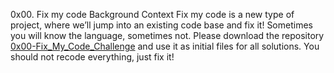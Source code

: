 0x00. Fix my code
Background Context
Fix my code is a new type of project, where we’ll jump into an existing code base and fix it!
Sometimes you will know the language, sometimes not.
Please download the repository [0x00-Fix_My_Code_Challenge](https://github.com/alx-tools/0x00-Fix_My_Code_Challenge) and use it as initial files for all solutions.
You should not recode everything, just fix it!
